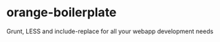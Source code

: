 orange-boilerplate
==================

Grunt, LESS and include-replace for all your webapp development needs
